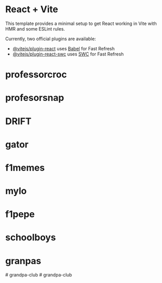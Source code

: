 # React + Vite

This template provides a minimal setup to get React working in Vite with HMR and some ESLint rules.

Currently, two official plugins are available:

- [@vitejs/plugin-react](https://github.com/vitejs/vite-plugin-react/blob/main/packages/plugin-react/README.md) uses [Babel](https://babeljs.io/) for Fast Refresh
- [@vitejs/plugin-react-swc](https://github.com/vitejs/vite-plugin-react-swc) uses [SWC](https://swc.rs/) for Fast Refresh
# professorcroc
# profesorsnap
# DRIFT
# gator
# f1memes
# mylo
# f1pepe
# schoolboys
# granpas
#   g r a n d p a - c l u b  
 #   g r a n d p a - c l u b  
 